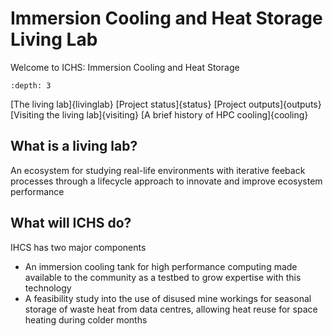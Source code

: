 # Immersion Cooling and Heat Storage Living Lab

Welcome to ICHS: Immersion Cooling and Heat Storage

```{contents} Table of Contents
:depth: 3
```
[The living lab]{livinglab}
[Project status]{status}
[Project outputs]{outputs}
[Visiting the living lab]{visiting}
[A brief history of HPC cooling]{cooling}

## What is a living lab?

An ecosystem for studying real-life environments with iterative feeback processes through a lifecycle approach to innovate and improve ecosystem performance

## What will ICHS do?

IHCS has two major components

 - An immersion cooling tank for high performance computing made available to the community as a testbed to grow expertise with this technology
 - A feasibility study into the use of disused mine workings for seasonal storage of waste heat from data centres, allowing heat reuse for space heating during colder months
 
